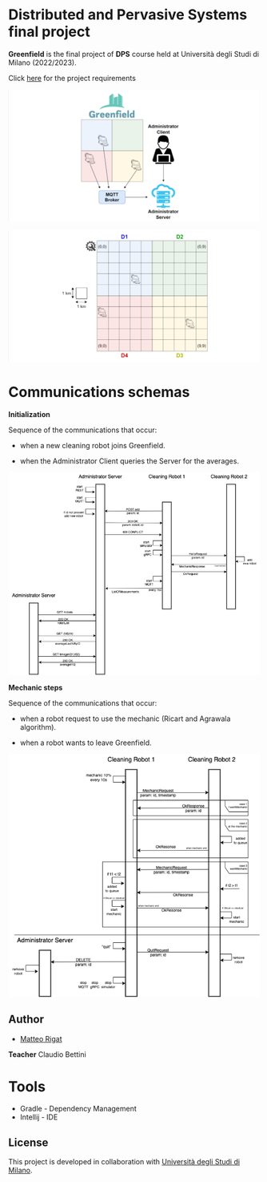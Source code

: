 
# Distributed and Pervasive Systems final project

**Greenfield** is the final project of **DPS** course held
at Università degli Studi di Milano (2022/2023).

Click [here](Project%20DPS%202023%20-%20Greenfield.pdf) for the project requirements


![Image of the city](images/greenfield.png)

![Image of the city](images/districts.png)


# Communications schemas
**Initialization**

Sequence of the communications that occur:

* when a new cleaning robot joins Greenfield.

* when the Administrator Client queries the Server for the averages.

![Initialization](images/init.png)

**Mechanic steps**

Sequence of the communications that occur:

* when a robot request to use the mechanic (Ricart and Agrawala algorithm).

* when a robot wants to leave Greenfield.

![Mechanic](images/mechanic.png)


## Author
* [Matteo Rigat](https://github.com/MatteoRigat)

**Teacher** Claudio Bettini

# Tools
* Gradle - Dependency Management
* Intellij - IDE

## License
This project is developed in collaboration with [Università degli Studi di Milano](https://www.unimi.it/).
